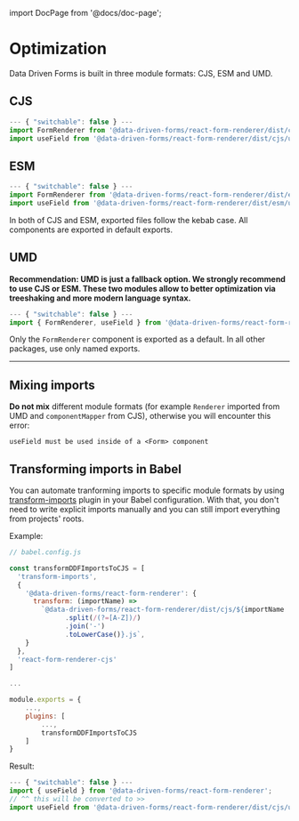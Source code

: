 import DocPage from '@docs/doc-page';

<DocPage>

# Optimization

Data Driven Forms is built in three module formats: CJS, ESM and UMD.

## CJS

```jsx
--- { "switchable": false } ---
import FormRenderer from '@data-driven-forms/react-form-renderer/dist/cjs/form-renderer';
import useField from '@data-driven-forms/react-form-renderer/dist/cjs/use-field';
```

## ESM

```jsx
--- { "switchable": false } ---
import FormRenderer from '@data-driven-forms/react-form-renderer/dist/esm/form-renderer';
import useField from '@data-driven-forms/react-form-renderer/dist/esm/use-field';
```

In both of CJS and ESM, exported files follow the kebab case. All components are exported in default exports.

## UMD

**Recommendation: UMD is just a fallback option. We strongly recommend to use CJS or ESM. These two modules allow to better optimization via treeshaking and more modern language syntax.**

```jsx
--- { "switchable": false } ---
import { FormRenderer, useField } from '@data-driven-forms/react-form-renderer';
```

Only the `FormRenderer` component is exported as a default. In all other packages, use only named exports.

---

## Mixing imports

**Do not mix** different module formats (for example `Renderer` imported from UMD and `componentMapper` from CJS), otherwise you will encounter this error:

`useField must be used inside of a <Form> component`

## Transforming imports in Babel

You can automate tranforming imports to specific module formats by using [transform-imports](https://www.npmjs.com/package/babel-plugin-transform-imports) plugin in your Babel configuration. With that, you don't need to write explicit imports manually and you can still import everything from projects' roots.

Example:

```jsx
// babel.config.js

const transformDDFImportsToCJS = [
  'transform-imports',
  {
    '@data-driven-forms/react-form-renderer': {
      transform: (importName) =>
        `@data-driven-forms/react-form-renderer/dist/cjs/${importName
              .split(/(?=[A-Z])/)
              .join('-')
              .toLowerCase()}.js`,
    }
  },
  'react-form-renderer-cjs'
]

...

module.exports = {
    ...,
    plugins: [
        ...,
        transformDDFImportsToCJS
    ]
}
```

Result:

```jsx
--- { "switchable": false } ---
import { useField } from '@data-driven-forms/react-form-renderer';
// ^^ this will be converted to >>
import useField from '@data-driven-forms/react-form-renderer/dist/cjs/use-field';
```

</DocPage>
